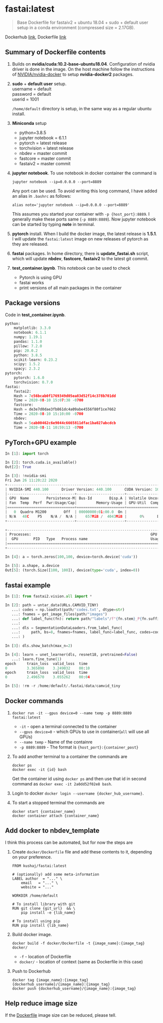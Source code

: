 # fastai:latest 
> Base Dockerfile for fastaiv2 + ubuntu 18.04 + sudo + default user setup in a conda environment (compressed size = 2.17GB).

Dockerhub [link](https://hub.docker.com/repository/docker/kushaj/fastai/general), Dockerfile [link](https://github.com/KushajveerSingh/Dockerfile/tree/master/fastai)

## Summary of Dockerfile contents
1. Builds on **nvidia/cuda:10.2-base-ubuntu18.04**. Configuration of nvidia driver is done in the image. On the host machine follow the instructions of [NVIDIA/nvidia-docker](https://github.com/NVIDIA/nvidia-docker) to setup **nvidia-docker2** packages.

2. **sudo** + **default user** setup.\
    username = default\
    password = default\
    userid  = 1001
   
   `/home/default` directory is setup, in the same way as a regular ubuntu install.

3. **Miniconda** setup
   * python=3.8.5
   * jupyter notebook = 6.1.1
   * pytorch = latest release
   * torchvision = latest release
   * nbdev = master commit
   * fastcore = master commit
   * fastaiv2 = master commit

4. **jupyter notebook**. To use notebook in docker container the command is 
    ```
    jupyter notebook --ip=0.0.0.0 --port=8889
    ```
    Any port can be used. To avoid writing this long command, I have added an alias in `.bashrc` as follows:
    ```
    alias note='jupyter notebook --ip=0.0.0.0 --port=8889'
    ```
    This assumes you started your container with `-p {host_port}:8889`. I generally make these ports same (`-p 8889:8889`). Now jupyter notebook can be started by typing **note** in terminal.

5. **pytorch** install. When I build the docker image, the latest release is **1.5.1**. I will update the `fastai:latest` image on new releases of pytorch as they are released.

6. **fastai** packages. In home directory, there is **update_fastai.sh** script, which will update **nbdev**, **fastcore**, **fastaiv2** to the latest git commit.

7. **test_container.ipynb**. This notebook can be used to check
   * Pytorch is using GPU
   * fastai works
   * print versions of all main packages in the container

## Package versions
Code in **test_container.ipynb**.

```python
python:
    matplotlib: 3.3.0
    notebook: 6.1.1
    numpy: 1.19.1
    pandas: 1.1.0
    pillow: 7.2.0
    pip: 20.0.2
    python: 3.8.5
    scikit-learn: 0.23.2
    scipy: 1.5.2
    spacy: 2.3.2
pytorch:
    pytorch: 1.6.0
    torchvision: 0.7.0
fastai:
    fastai2:
	Hash = 7c56bcab0f1769349d05ea83d52f14c378b701dd
	Time = 2020-08-10 15:07:38 -0700
    fastcore:
	Hash = de3e7d0dae3fb861dc4a09abe4556f80f1ce7662
	Time = 2020-08-10 15:10:00 -0700
    nbdev:
	Hash = 5cab00462c6e9044c6665811dfac1ba027abcdcb
	Time = 2020-08-11 10:59:13 -0700
```

## PyTorch+GPU example
```python
In [1]: import torch                                                                                                                                                         

In [2]: torch.cuda.is_available()                                                                                                                                            
Out[2]: True

In [3]: !nvidia-smi                                                                                                                                                          
Fri Jun 26 11:20:22 2020       
+-----------------------------------------------------------------------------+
| NVIDIA-SMI 440.100      Driver Version: 440.100      CUDA Version: 10.2     |
|-------------------------------+----------------------+----------------------+
| GPU  Name        Persistence-M| Bus-Id        Disp.A | Volatile Uncorr. ECC |
| Fan  Temp  Perf  Pwr:Usage/Cap|         Memory-Usage | GPU-Util  Compute M. |
|===============================+======================+======================|
|   0  Quadro M1200        Off  | 00000000:01:00.0  On |                  N/A |
| N/A   48C    P5    N/A /  N/A |    657MiB /  4043MiB |      0%      Default |
+-------------------------------+----------------------+----------------------+
                                                                               
+-----------------------------------------------------------------------------+
| Processes:                                                       GPU Memory |
|  GPU       PID   Type   Process name                             Usage      |
|=============================================================================|
+-----------------------------------------------------------------------------+

In [4]: a = torch.zeros(100,100, device=torch.device('cuda'))                                                                                                                

In [5]: a.shape, a.device                                                                                                                                                    
Out[5]: (torch.Size([100, 100]), device(type='cuda', index=0))

```

## fastai example
```python
In [1]: from fastai2.vision.all import *                                                                                                                                     

In [2]: path = untar_data(URLs.CAMVID_TINY) 
   ...: codes = np.loadtxt(path/'codes.txt', dtype=str) 
   ...: fnames = get_image_files(path/"images") 
   ...: def label_func(fn): return path/"labels"/f"{fn.stem}_P{fn.suffix}" 
   ...:  
   ...: dls = SegmentationDataLoaders.from_label_func( 
   ...:     path, bs=8, fnames=fnames, label_func=label_func, codes=codes 
   ...: )                                                                                                                                                                    
                                                                                                                                             
In [3]: dls.show_batch(max_n=2)                                                                                                                                              

In [4]: learn = unet_learner(dls, resnet18, pretrained=False) 
   ...: learn.fine_tune(1)                                                                                                                                                   
epoch     train_loss  valid_loss  time    
0         3.365898    3.249032    00:10                                                                                                              
epoch     train_loss  valid_loss  time    
0         2.496570    3.055262    00:04                                                                                                              

In [5]: !rm -r /home/default/.fastai/data/camvid_tiny 
```

## Docker commands
1. `docker run -it --gpus device=0 --name temp -p 8889:8889 fastai:latest`
   * `-it` - open a terminal connected to the container
   * `--gpus device=0` - which GPUs to use in container(`all` will use all GPUs)
   * `--name temp` - Name of the containre
   * `-p 8889:8889` - The format is `{host_port}:{container_post}`

2. To add another terminal to a container the commands are

    ```
    docker ps
    docker exec -it {id} bash
    ```

    Get the container id using `docker ps` and then use that id in second command as `docker exec -it 2a0dd52f02e8 bash`.

3. Login to docker `docker login --username {docker_hub_username}`.

4. To start a stopped terminal the commands are

    ```
    docker start {container_name}
    docker container attach {container_name}
    ```

## Add docker to nbdev_template
I think this process can be automated, but for now the steps are

1. Create `docker/Dockerfile` file and add these contents to it, depending on your preference.

    ```
    FROM kushaj/fastai:latest

    # (optionally) add some meta-information
    LABEL author  = "..." \
        email   = "..." \
        website = "..."

    WORKDIR /home/default

    # To install library with git
    RUN git clone {git_url}  && \
        pip install -e {lib_name}

    # To install using pip
    RUN pip install {lib_name}
    ```

2. Build docker image.

    ```
    docker build -f docker/Dockerfile -t {image_name}:{image_tag} docker/
    ```
    * `-f` - location of Dockerfile
    * `docker/` - location of context (same as Dockerfile in this case)

3. Push to Dockerhub

    ```
    docker tag {image_name}:{image_tag} {dockerhub_username}/{image_name}:{image_tag}
    docker push {dockerhub_username}/{image_name}:{image_tag}
    ```

## Help reduce image size
If the [Dockerfile](https://github.com/KushajveerSingh/Dockerfile/blob/master/fastai/Dockerfile) image size can be reduced, please tell.